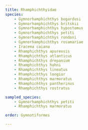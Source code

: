 ```yaml
---
title: Rhamphichthyidae
species:
    - Gymnorhamphichthys bogardusi
    - Gymnorhamphichthys britskii
    - Gymnorhamphichthys hypostomus
    - Gymnorhamphichthys petiti
    - Gymnorhamphichthys rondoni
    - Gymnorhamphichthys rosamariae
    - Iracema caiana
    - Rhamphichthys apurensis
    - Rhamphichthys atlanticus
    - Rhamphichthys drepanium
    - Rhamphichthys hahni
    - Rhamphichthys lineatus
    - Rhamphichthys longior
    - Rhamphichthys marmoratus
    - Rhamphichthys pantherinus
    - Rhamphichthys rostratus

sampled_species:
    - Gymnorhamphichthys petiti
    - Rhamphichthys marmoratus

order: Gymnotiformes

---
```

